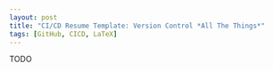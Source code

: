 ```yaml
---
layout: post
title: "CI/CD Resume Template: Version Control *All The Things*"
tags: [GitHub, CICD, LaTeX]
---
```


TODO